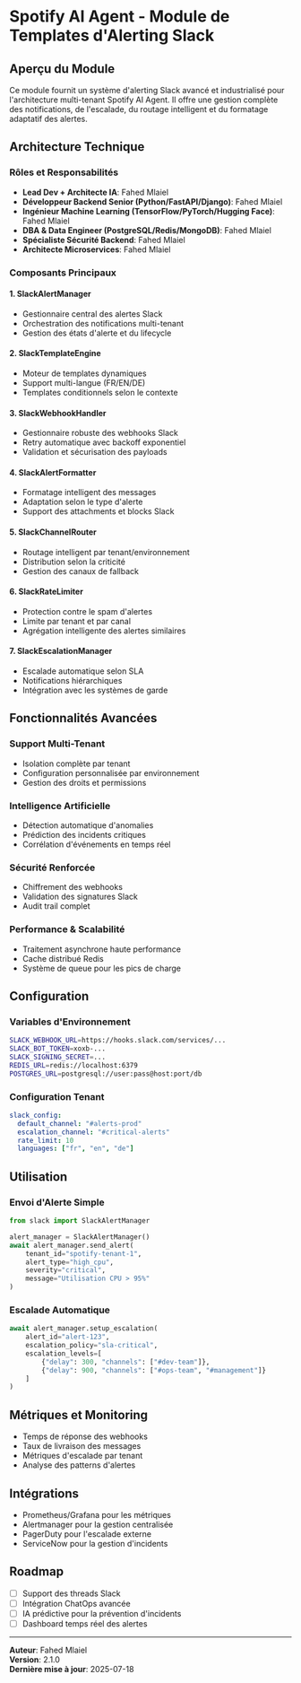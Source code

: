 # Spotify AI Agent - Module de Templates d'Alerting Slack

## Aperçu du Module

Ce module fournit un système d'alerting Slack avancé et industrialisé pour l'architecture multi-tenant Spotify AI Agent. Il offre une gestion complète des notifications, de l'escalade, du routage intelligent et du formatage adaptatif des alertes.

## Architecture Technique

### Rôles et Responsabilités
- **Lead Dev + Architecte IA**: Fahed Mlaiel
- **Développeur Backend Senior (Python/FastAPI/Django)**: Fahed Mlaiel  
- **Ingénieur Machine Learning (TensorFlow/PyTorch/Hugging Face)**: Fahed Mlaiel
- **DBA & Data Engineer (PostgreSQL/Redis/MongoDB)**: Fahed Mlaiel
- **Spécialiste Sécurité Backend**: Fahed Mlaiel
- **Architecte Microservices**: Fahed Mlaiel

### Composants Principaux

#### 1. SlackAlertManager
- Gestionnaire central des alertes Slack
- Orchestration des notifications multi-tenant
- Gestion des états d'alerte et du lifecycle

#### 2. SlackTemplateEngine  
- Moteur de templates dynamiques
- Support multi-langue (FR/EN/DE)
- Templates conditionnels selon le contexte

#### 3. SlackWebhookHandler
- Gestionnaire robuste des webhooks Slack
- Retry automatique avec backoff exponentiel
- Validation et sécurisation des payloads

#### 4. SlackAlertFormatter
- Formatage intelligent des messages
- Adaptation selon le type d'alerte
- Support des attachments et blocks Slack

#### 5. SlackChannelRouter
- Routage intelligent par tenant/environnement
- Distribution selon la criticité
- Gestion des canaux de fallback

#### 6. SlackRateLimiter
- Protection contre le spam d'alertes
- Limite par tenant et par canal
- Agrégation intelligente des alertes similaires

#### 7. SlackEscalationManager
- Escalade automatique selon SLA
- Notifications hiérarchiques
- Intégration avec les systèmes de garde

## Fonctionnalités Avancées

### Support Multi-Tenant
- Isolation complète par tenant
- Configuration personnalisée par environnement
- Gestion des droits et permissions

### Intelligence Artificielle
- Détection automatique d'anomalies
- Prédiction des incidents critiques
- Corrélation d'événements en temps réel

### Sécurité Renforcée
- Chiffrement des webhooks
- Validation des signatures Slack
- Audit trail complet

### Performance & Scalabilité
- Traitement asynchrone haute performance
- Cache distribué Redis
- Système de queue pour les pics de charge

## Configuration

### Variables d'Environnement
```bash
SLACK_WEBHOOK_URL=https://hooks.slack.com/services/...
SLACK_BOT_TOKEN=xoxb-...
SLACK_SIGNING_SECRET=...
REDIS_URL=redis://localhost:6379
POSTGRES_URL=postgresql://user:pass@host:port/db
```

### Configuration Tenant
```yaml
slack_config:
  default_channel: "#alerts-prod"
  escalation_channel: "#critical-alerts"
  rate_limit: 10
  languages: ["fr", "en", "de"]
```

## Utilisation

### Envoi d'Alerte Simple
```python
from slack import SlackAlertManager

alert_manager = SlackAlertManager()
await alert_manager.send_alert(
    tenant_id="spotify-tenant-1",
    alert_type="high_cpu",
    severity="critical",
    message="Utilisation CPU > 95%"
)
```

### Escalade Automatique
```python
await alert_manager.setup_escalation(
    alert_id="alert-123",
    escalation_policy="sla-critical",
    escalation_levels=[
        {"delay": 300, "channels": ["#dev-team"]},
        {"delay": 900, "channels": ["#ops-team", "#management"]}
    ]
)
```

## Métriques et Monitoring

- Temps de réponse des webhooks
- Taux de livraison des messages
- Métriques d'escalade par tenant
- Analyse des patterns d'alertes

## Intégrations

- Prometheus/Grafana pour les métriques
- Alertmanager pour la gestion centralisée
- PagerDuty pour l'escalade externe
- ServiceNow pour la gestion d'incidents

## Roadmap

- [ ] Support des threads Slack
- [ ] Intégration ChatOps avancée
- [ ] IA prédictive pour la prévention d'incidents
- [ ] Dashboard temps réel des alertes

---

**Auteur**: Fahed Mlaiel  
**Version**: 2.1.0  
**Dernière mise à jour**: 2025-07-18
